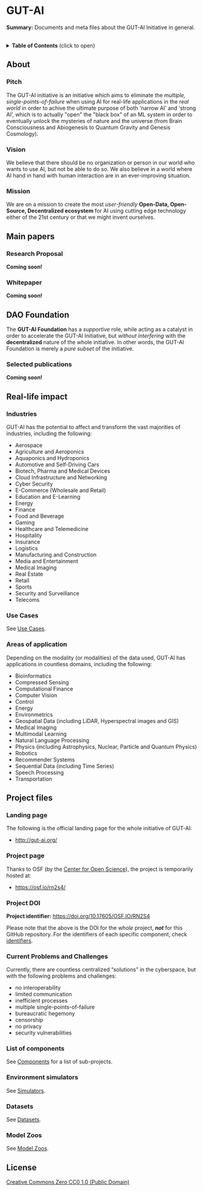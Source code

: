 # GUT-AI


__Summary:__ Documents and meta files about the GUT-AI Initiative in general.
<br><br>

<details>
<summary><b>Table of Contents</b> (click to open)</summary>
<!-- MarkdownTOC -->

* [About](#About)
  * [Pitch](#pitch)
  * [Vision](#vision)
  * [Mission](#mission)
* [Main papers](#main-papers)
  * [Research Proposal](#research-proposal)
  * [Whitepaper](#whitepaper)
  * [Selected publications](#selected-publications)
* [Real-life impact](#real-life-impact)
  * [Industries](#industries)
  * [Use Cases](#use-cases)
  * [Areas of application](#areas-of-application)
* [Project files](#project-files)
  * [Landing page](#landing-page)
  * [Project page](#project-page)
  * [Project DOI](#project-doi)
  * [Current Problems and Challenges](#current-problems-and-challenges)
  * [List of components](#list-of-components)
  * [Environment simulators](#environment-simulators)
  * [Datasets](#datasets)
  * [Model Zoos](#model-zoos)
* [License](#license)

<!-- /MarkdownTOC -->
</details>

## About

### Pitch

The GUT-AI initiative is an initiative which aims to eliminate the *multiple, single-points-of-failure* when using AI for real-life applications in the *real world* in order to achive the ultimate purpose of both ‘narrow AI’ and ‘strong AI’, which is to actually "open" the "black box" of an ML system in order to eventually unlock the mysteries of nature and the universe (from Brain Consciousness and Abiogenesis to Quantum Gravity and Genesis Cosmology). 

### Vision

We believe that there should be no organization or person in our world who wants to use AI, but not be able to do so. We also believe in a world where AI hand in hand with human interaction are in an ever-improving situation.

### Mission

We are on a mission to create the most *user-friendly* __Open-Data, Open-Source, Decentralized ecosystem__ for AI using cutting edge technology either of the 21st century or that we might invent ourselves.

## Main papers

### Research Proposal

__Coming soon!__

### Whitepaper

__Coming soon!__

## DAO Foundation

The __GUT-AI Foundation__ has a *supportive* role, while acting as a catalyst in order to accelerate the GUT-AI Initiative, but *without interfering* with the __decentralized__ nature of the whole initiative. In other words, the GUT-AI Foundation is merely a *pure subset* of the initiative.

### Selected publications

__Coming soon!__

## Real-life impact

### Industries

GUT-AI has the potential to affect and transform the vast majorities of industries, including the following:

- Aerospace
- Agriculture and Aeroponics
- Aquaponics and Hydroponics
- Automotive and Self-Driving Cars
- Biotech, Pharma and Medical Devices
- Cloud Infrastructure and Networking
- Cyber Security
- E-Commerce (Wholesale and Retail)
- Education and E-Learning
- Energy
- Finance
- Food and Beverage
- Gaming
- Healthcare and Telemedicine
- Hospitality
- Insurance
- Logistics
- Manufacturing and Construction  
- Media and Entertainment
- Medical Imaging
- Real Estate
- Retail
- Sports
- Security and Surveillance
- Telecoms

### Use Cases

See [Use Cases](use_cases).

### Areas of application

Depending on the modality (or modalities) of the data used, GUT-AI has applications in countless domains, including the following:

- Bioinformatics
- Compressed Sensing
- Computational Finance
- Computer Vision
- Control
- Energy
- Environmetrics
- Geospatial Data (including LiDAR, Hyperspectral images and GIS)
- Medical Imaging
- Multimodal Learning
- Natural Language Processing
- Physics (including Astrophysics, Nuclear, Particle and Quantum Physics)
- Robotics
- Recommender Systems
- Sequential Data (including Time Series)
- Speech Processing
- Transportation

## Project files

### Landing page

The following is the official landing page for the whole initiative of GUT-AI:
- http://gut-ai.org/

### Project page

Thanks to OSF (by the [Center for Open Science](https://www.cos.io/)), the project is temporarily hosted at:
- https://osf.io/rn2s4/

### Project DOI

__Project identifier:__ https://doi.org/10.17605/OSF.IO/RN2S4

Please note that the above is the DOI for the *whole* project, __*not*__ for this GitHub repository. For the identifiers of each specific component, check [identifiers](components/identifiers/README.md).

### Current Problems and Challenges

Currently, there are countless centralized “solutions” in the cyberspace, but with the following problems and challenges: 
* no interoperability
* limited communication
* inefficient processes
* multiple single-points-of-failure
* bureaucratic hegemony
* censorship
* no privacy
* security vulnerabilities

### List of components

See [Components](components) for a list of sub-projects.

### Environment simulators

See [Simulators](simulators).

### Datasets

See [Datasets](datasets).

### Model Zoos

See [Model Zoos](model_zoos).

## License

[Creative Commons Zero CC0 1.0 (Public Domain)](LICENSE)
